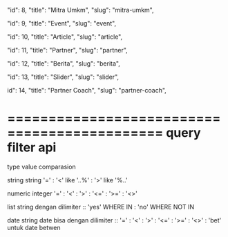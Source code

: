 "id": 8,
"title": "Mitra Umkm",
"slug": "mitra-umkm",

"id": 9,
"title": "Event",
"slug": "event",

"id": 10,
"title": "Article",
"slug": "article",

"id": 11,
"title": "Partner",
"slug": "partner",

"id": 12,
"title": "Berita",
"slug": "berita",

"id": 13,
"title": "Slider",
"slug": "slider",

id": 14,
"title": "Partner Coach",
"slug": "partner-coach",

=============================================
query filter api
=============================================
type
value
comparasion

string
string
'=' : '<' like '..%' : '>' like '%..'

numeric
integer
'=' : '<' : '>' : '<=' : '>=' : '<>'

list
string dengan dilimiter ::
'yes' WHERE IN : 'no' WHERE NOT IN

date
string date bisa dengan dilimiter ::
'=' : '<' : '>' : '<=' : '>=' : '<>' : 'bet' untuk date betwen
